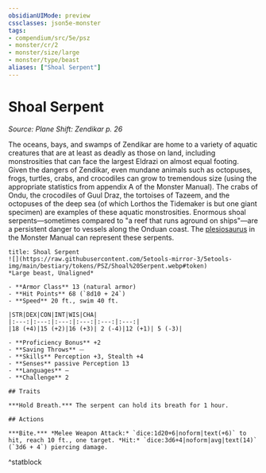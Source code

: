 ```yaml
---
obsidianUIMode: preview
cssclasses: json5e-monster
tags:
- compendium/src/5e/psz
- monster/cr/2
- monster/size/large
- monster/type/beast
aliases: ["Shoal Serpent"]
---
```

# Shoal Serpent
*Source: Plane Shift: Zendikar p. 26*  

The oceans, bays, and swamps of Zendikar are home to a variety of aquatic creatures that are at least as deadly as those on land, including monstrosities that can face the largest Eldrazi on almost equal footing. Given the dangers of Zendikar, even mundane animals such as octopuses, frogs, turtles, crabs, and crocodiles can grow to tremendous size (using the appropriate statistics from appendix A of the Monster Manual). The crabs of Ondu, the crocodiles of Guul Draz, the tortoises of Tazeem, and the octopuses of the deep sea (of which Lorthos the Tidemaker is but one giant specimen) are examples of these aquatic monstrosities. Enormous shoal serpents—sometimes compared to "a reef that runs aground on ships"—are a persistent danger to vessels along the Onduan coast. The [plesiosaurus](2-Mechanics/CLI/bestiary/beast/plesiosaurus.md) in the Monster Manual can represent these serpents.

```ad-statblock
title: Shoal Serpent
![](https://raw.githubusercontent.com/5etools-mirror-3/5etools-img/main/bestiary/tokens/PSZ/Shoal%20Serpent.webp#token)
*Large beast, Unaligned*

- **Armor Class** 13 (natural armor)
- **Hit Points** 68 (`8d10 + 24`)
- **Speed** 20 ft., swim 40 ft.

|STR|DEX|CON|INT|WIS|CHA|
|:---:|:---:|:---:|:---:|:---:|:---:|
|18 (+4)|15 (+2)|16 (+3)| 2 (-4)|12 (+1)| 5 (-3)|

- **Proficiency Bonus** +2
- **Saving Throws** ⏤
- **Skills** Perception +3, Stealth +4
- **Senses** passive Perception 13
- **Languages** —
- **Challenge** 2

## Traits

***Hold Breath.*** The serpent can hold its breath for 1 hour.

## Actions

***Bite.*** *Melee Weapon Attack:* `dice:1d20+6|noform|text(+6)` to hit, reach 10 ft., one target. *Hit:* `dice:3d6+4|noform|avg|text(14)` (`3d6 + 4`) piercing damage.
```
^statblock